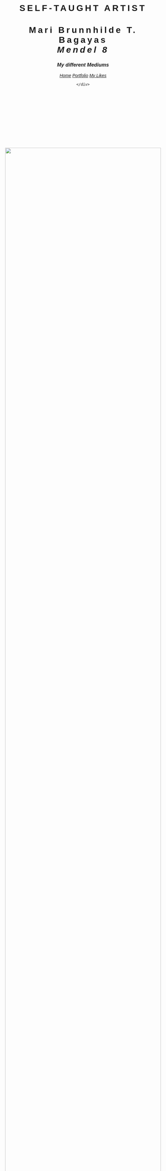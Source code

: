 <!DOCTYPE html>
<html>
<head>
<title>MARIS PORTFOLIO</title>
<meta charset="UTF-8">
<meta name="viewport" content="width=device-width, initial-scale=1">
<link rel="stylesheet" href="https://www.w3schools.com/w3css/4/w3.css">
<link rel="stylesheet" href="https://fonts.googleapis.com/css?family=Raleway">
<link rel="stylesheet" href="https://cdnjs.cloudflare.com/ajax/libs/font-awesome/4.7.0/css/font-awesome.min.css">
<style>
body,h1 {font-family: "Raleway", Arial, sans-serif}
h1 {letter-spacing: 6px}
.w3-row-padding img {margin-bottom: 12px}
</style>
</head>
<body>

<!-- !PAGE CONTENT! -->
<div class="w3-content" style="max-width:1500px">

<!-- Header -->
<header class="w3-panel w3-center w3-opacity" style="padding:128px 16px">
  <h1 class="w3-xlarge">SELF-TAUGHT ARTIST</h1>
  <h1>Mari Brunnhilde T. Bagayas
<br> <i> Mendel 8</h1>



<h3> My different Mediums</h3>
  
  <div class="w3-padding-32">
    <div class="w3-bar w3-border">
      <a href="home.html" class="w3-bar-item w3-button">Home</a>
      <a href="MYARTS.html" class="w3-bar-item w3-button w3-#c2c2a3">Portfolio</a>
      <a href="MYLIKES.html" class="w3-bar-item w3-button">My Likes</a>
      
    </div>
  </div>
</header>

<!-- Photo Grid -->
<div class="w3-row-padding " style="margin-bottom:128px">
  <div class="w3-half">
 <a href="default.asp"><img src="C:\Users\Admin\Downloads\MYSELF.jpg" style="width:100%" > <br> ME!</a><br>
 
<a href="MYARTS.html"><img src="C:\Users\Admin\Downloads\koifish.jpg" style="width:100%" > Oil pastels</a><br>
<br><a href="MYARTS.html"><img src="C:\Users\Admin\Downloads\ddd.jpg" style="width:100%" > Graphite drawing</a><br>
<br><a href="MYARTS.html"><img src="C:\Users\Admin\Downloads\ccc.jpg" style="width:100%" >Charcoal Drawing</a><br>
  <br> <a href="MYARTS.html"><img src="C:\Users\Admin\Downloads\dadada.jpg" style="width:100%" >Digital Art</a><br>
<br><a href="MYARTS.html"><img src="C:\Users\Admin\Downloads\pgd.jpg" style="width:100%" > Acrylic painting</a>
  
<!-- End Page Content -->
</div>

<!-- Footer -->
<footer class="w3-container w3-padding-64 w3-light-grey w3-center w3-large"> 
  <a href="https://www.facebook.com/profile.php?id=100061117011201&mibextid=ZbWKwL"><i class="fa fa-facebook-official w3-hover-opacity"></i></a>
  <a href="https://instagram.com/nightmare_proxyofficial?igshid=MzNlNGNkZWQ4Mg=="><i class="fa fa-instagram w3-hover-opacity"></i></a>
   <a href="https://www.youtube.com/@nightmares_artstuff"><i class="fa fa-youtube w3-hover-opacity"></i></a>
   <a href="https://www.pinterest.ph/"><i class="fa fa-pinterest-p w3-hover-opacity"></i></a>
 
  
  <p>Presented by Mari */////*</p>
</footer>

</body>
</html>
